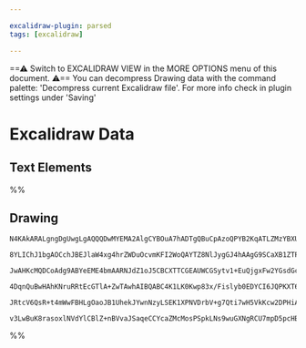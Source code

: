 ```yaml
---

excalidraw-plugin: parsed
tags: [excalidraw]

---
```

==⚠  Switch to EXCALIDRAW VIEW in the MORE OPTIONS menu of this document. ⚠== You can decompress Drawing data with the command palette: 'Decompress current Excalidraw file'. For more info check in plugin settings under 'Saving'


# Excalidraw Data

## Text Elements
%%
## Drawing
```compressed-json
N4KAkARALgngDgUwgLgAQQQDwMYEMA2AlgCYBOuA7hADTgQBuCpAzoQPYB2KqATLZMzYBXUtiRoIACyhQ4zZAHoFAc0JRJQgEYA6bGwC2CgF7N6hbEcK4OCtptbErHALRY8RMpWdx8Q1TdIEfARcZgRmBShcZQUebQBGOPiaOiCEfQQOKGZuAG1wMFAwYogSbggATiMhbABrZmUAKxTiyFhEcqgsKBaSzG54gDZtHgBWfhKYbmcAZgAGYfiK0ZnE

8YLIChJ1bgAOCchJBEJlaW4xg4hrZWDuOcvmKFI2WoQAYTZ8NlJygGJ4hAAgG9SCaXB1ZTPIQcYgfL4/CRPazMOC4QJZEEQABmhHw+AAyrBbhJBB5MY9nq8AOrbSTnB5PF4IQkwYnoUllS5Q04ccI5NDxS5sVHYNRTAVze4bCCQ4RwACSxH5qFyAF1LljyBlFdwOEI8ZdCDCsOVcHNMVCYbzmMq9QbpWEEMRuMtBjxdvFRqNBpdGCx2Fw0DNfUxW

JwAHKcMQDCoAdg9ABYeEME4bmAARNJdZ1oJ5CBCXTTCGEAUWCGSytv1+EuQjgxFw2YGsdGcwqyyTg3mscuRA4tV11d7bDqTu4WIIYUuXUwPQkFsoABVuuVMVjOFB8YQjOJeFLWtiNwAxXD6XHi1DrA8zqAAQSIykD6GCWJ6IdIUHMBHvJyf0GFmJ6FkuBGkwOpoHaNbSt8JxGgQy6zquly4EIUBsAASuE267nmBbSn2CAABLHKcc6oPEIyjAUAC+

4DqnQuBwHAhKNruRRtEcGTlA+ZwTAwhAIBQABC4K1LK0Kwp83x/Fislyb0EDYCI6JQPKXT6ISlLvFJCLoP8gIGQpSmkCpanpCJEKWpJ8KdOQHAomimRvgUinKU5Zn6EeuIEkSu4QByzp8cZpnqZpTI0sQOxoHwLnBe5oWMq8LJsv5nycrFblZB56HCDyfIDEFmWqepADyIpigMkqFSZ8XpEex6nue3BXpAcVZep9VZFuO7nPurVFR5CF3g+f4vs5

JRtcV6QsR+t4mWwFBHLgOaoJB1UhekJYwnNzyLSEK1XPNVDrbV+g7Qti7wH5VkKcw2DPHiAAa3AJnMoyUXxd0PfgACaL0Jgm2i7HMCaDLsLZ8UYbAGNw7GQPQBD5gMNEne16Q5RJ1rKhAN18ZCJDdbuPB9TKpAE10cDNXjZPEAAsmwxAIFtuCaMEK0TvgU4ufj1nSWgcMQEJnwHaQyhggAFMmPa8PE0tS9QqBzNoowAJSYphyj6mi5SixLPDzAr+

v3LwBuK8rasoxlNVdYlCBlZ+nBVvaJSaqeCCYcaZMcMosPSpkLNs9wuGXNgRCU7mpD5pcHBu0Hkd4QewhQARcf5pbJR2I0CDYNk+Ix3A9OM8zrNjmgHNcyU4Kfowi7Q/gvvXld5RhMEOcBoBQiPAYl0dBBQ74SOrzs5OCcu88GlpG3nDjiPvahHebc13Xg54jR4DUfw2K4uEsO0dRQA=
```
%%